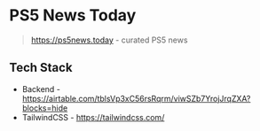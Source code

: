 # PS5 News Today

> https://ps5news.today - curated PS5 news

## Tech Stack

- Backend - https://airtable.com/tblsVp3xC56rsRqrm/viwSZb7YrojJrqZXA?blocks=hide
- TailwindCSS - https://tailwindcss.com/
